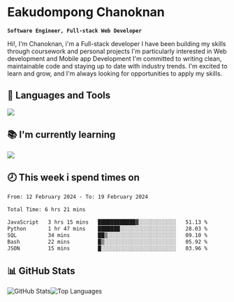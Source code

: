 # Eakudompong Chanoknan

**`Software Engineer, Full-stack Web Developer`**

<p>Hi!, I'm Chanoknan, i'm a Full-stack developer I have been building my skills
through coursework and personal projects I'm particularly interested in Web development
and Mobile app Development I'm committed to writing clean, maintainable
code and staying up to date with industry trends. I'm excited to learn
and grow, and I'm always looking for opportunities to apply my skills.</p>

## 🔧 Languages and Tools

  <a href="https://skillicons.dev">
    <img src="https://skillicons.dev/icons?i=typescript,javascript,html,css,php,java,python,laravel,nodejs,mongodb,react,nextjs,tailwind,mysql,planetscale,postgres,firebase&perline=9" />
  </a>
  
## 📚 I'm currently learning
  <a href="https://skillicons.dev">
    <img src="https://skillicons.dev/icons?i=go,rust,kotlin,androidstudio,graphql,docker,kubernetes,gcp,aws" />
  </a>

## 🕗 This week i spend times on

<!--START_SECTION:waka-->

```txt
From: 12 February 2024 - To: 19 February 2024

Total Time: 6 hrs 21 mins

JavaScript   3 hrs 15 mins   ████████████▓░░░░░░░░░░░░   51.13 %
Python       1 hr 47 mins    ███████░░░░░░░░░░░░░░░░░░   28.03 %
SQL          34 mins         ██▒░░░░░░░░░░░░░░░░░░░░░░   09.10 %
Bash         22 mins         █▒░░░░░░░░░░░░░░░░░░░░░░░   05.92 %
JSON         15 mins         █░░░░░░░░░░░░░░░░░░░░░░░░   03.96 %
```

<!--END_SECTION:waka-->

## 📊 GitHub Stats

<p style="display: flex">
  <img alt="GitHub Stats" src="https://github-readme-stats.vercel.app/api?username=EC-9624&show_icons=true&theme=gruvbox&count_private=true"/>
  <img alt="Top Languages" src="https://github-readme-stats.vercel.app/api/top-langs/?username=EC-9624&layout=compact&theme=gruvbox" />  
</p>
